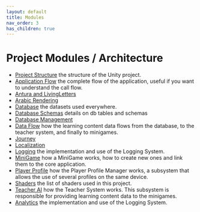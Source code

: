 ```yaml
---
layout: default
title: Modules
nav_order: 3
has_children: true
---
```

# Project Modules / Architecture

- [Project Structure](ProjectStructure.md) the structure of the Unity project.
- [Application Flow](ApplicationFlow.md) the complete flow of the application, useful if you want to understand the call flow.
- [Antura and LivingLetters](AnturaLivingLetters.md)
- [Arabic Rendering](ArabicRendering.md)
- [Database](Database.md) the datasets used everywhere.
- [Database Schemas](DatabaseSchemas.md) details on db tables and schemas
- [Database Management](DatabaseManagement.md)
- [Data Flow](DataFlow.md) how the learning content data flows from the database, to the teacher system, and finally to minigames.
- [Journey](Journey.md)
- [Localization](Localization.md)
- [Logging](Logging.md) the implementation and use of the Logging System.
- [MiniGame](MiniGame.md) how a MiniGame works, how to create new ones and link them to the core application.
- [Player Profile](PlayerProfile.md) how the Player Profile Manager works, a subsystem that allows the use of several profiles on the same device.
- [Shaders](Shaders.md) the list of shaders used in this project.
- [Teacher AI](Teacher.md) how the Teacher System works. This subsystem is responsible for providing learning content data to the minigames.
- [Analytics](Analytics.md) the implementation and use of the Logging System.

